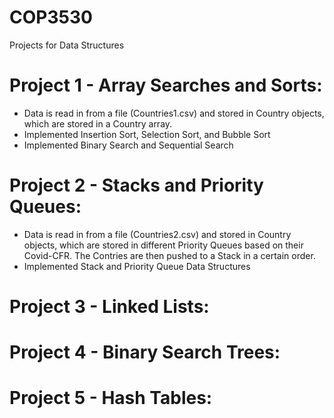 # COP3530 
Projects for Data Structures

# Project 1 -  Array Searches and Sorts:
  
  - Data is read in from a file (Countries1.csv) and stored in Country objects, which are stored in a Country array.
  - Implemented Insertion Sort, Selection Sort, and Bubble Sort
  - Implemented Binary Search and Sequential Search


 # Project 2 - Stacks and Priority Queues: 
 
  - Data is read in from a file (Countries2.csv) and stored in Country objects, which are stored in different Priority Queues based on their Covid-CFR. The Contries are then pushed to a Stack in a certain order.
  - Implemented Stack and Priority Queue Data Structures




 # Project 3 - Linked Lists: 
 
 # Project 4 - Binary Search Trees: 
 
 # Project 5 - Hash Tables: 
